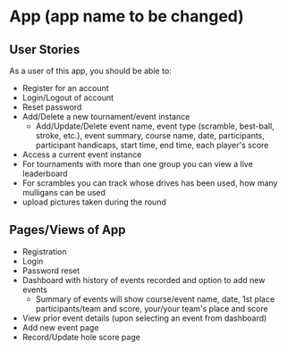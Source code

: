 # <Scorecard> App (app name to be changed)

## User Stories
As a user of this app, you should be able to:
* Register for an account
* Login/Logout of account
* Reset password
* Add/Delete a new tournament/event instance
    * Add/Update/Delete event name, event type (scramble, best-ball, stroke, etc.), event summary, course name, date, participants, participant handicaps, start time, end time, each player's score 
* Access a current event instance
* For tournaments with more than one group you can view a live leaderboard
* For scrambles you can track whose drives has been used, how many mulligans can be used
* upload pictures taken during the round

## Pages/Views of App
* Registration 
* Login 
* Password reset
* Dashboard with history of events recorded and option to add new events
    * Summary of events will show course/event name, date, 1st place participants/team and score, your/your team's place and score
* View prior event details (upon selecting an event from dashboard)
* Add new event page
* Record/Update hole score page

